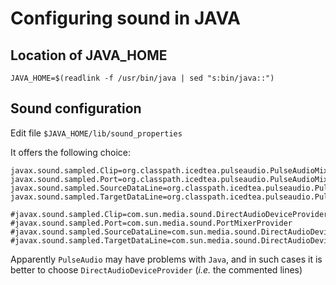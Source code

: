 Configuring sound in JAVA
=========================

Location of JAVA_HOME
---------------------

    JAVA_HOME=$(readlink -f /usr/bin/java | sed "s:bin/java::")


Sound configuration
-------------------

Edit file `$JAVA_HOME/lib/sound_properties`

It offers the following choice:

    javax.sound.sampled.Clip=org.classpath.icedtea.pulseaudio.PulseAudioMixerProvider
    javax.sound.sampled.Port=org.classpath.icedtea.pulseaudio.PulseAudioMixerProvider
    javax.sound.sampled.SourceDataLine=org.classpath.icedtea.pulseaudio.PulseAudioMixerProvider
    javax.sound.sampled.TargetDataLine=org.classpath.icedtea.pulseaudio.PulseAudioMixerProvider

    #javax.sound.sampled.Clip=com.sun.media.sound.DirectAudioDeviceProvider
    #javax.sound.sampled.Port=com.sun.media.sound.PortMixerProvider
    #javax.sound.sampled.SourceDataLine=com.sun.media.sound.DirectAudioDeviceProvider
    #javax.sound.sampled.TargetDataLine=com.sun.media.sound.DirectAudioDeviceProvider

Apparently `PulseAudio` may have problems with `Java`, and in such cases it is better to choose `DirectAudioDeviceProvider` (_i.e._ the commented lines)

